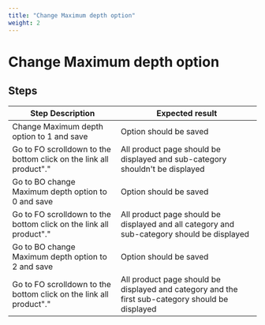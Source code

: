 ```yaml
---
title: "Change Maximum depth option"
weight: 2
---
```


# Change Maximum depth option
## Steps
| Step Description | Expected result |
| ----- | ----- |
| Change Maximum depth option to 1 and save | Option should be saved |
| Go to FO scrolldown to the bottom click on the link all product"." | All product page should be displayed and sub-category shouldn't be displayed |
| Go to BO change Maximum depth option to 0 and save | Option should be saved |
| Go to FO scrolldown to the bottom click on the link all product"." | All product page should be displayed and all category and sub-category should be displayed |
| Go to BO change Maximum depth option to 2 and save | Option should be saved |
| Go to FO scrolldown to the bottom click on the link all product"." | All product page should be displayed and category and the first sub-category should be displayed |
